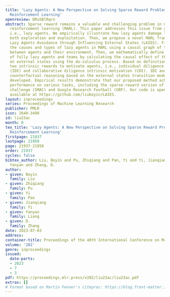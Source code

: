 ```yaml
---
title: 'Lazy Agents: A New Perspective on Solving Sparse Reward Problem in Multi-agent
  Reinforcement Learning'
openreview: DRu5BlRqrn
abstract: Sparse reward remains a valuable and challenging problem in multi-agent
  reinforcement learning (MARL). This paper addresses this issue from a new perspective,
  i.e., lazy agents. We empirically illustrate how lazy agents damage learning from
  both exploration and exploitation. Then, we propose a novel MARL framework called
  Lazy Agents Avoidance through Influencing External States (LAIES). Firstly, we examine
  the causes and types of lazy agents in MARL using a causal graph of the interaction
  between agents and their environment. Then, we mathematically define the concept
  of fully lazy agents and teams by calculating the causal effect of their actions
  on external states using the do-calculus process. Based on definitions, we provide
  two intrinsic rewards to motivate agents, i.e., individual diligence intrinsic motivation
  (IDI) and collaborative diligence intrinsic motivation (CDI). IDI and CDI employ
  counterfactual reasoning based on the external states transition model (ESTM) we
  developed. Empirical results demonstrate that our proposed method achieves state-of-the-art
  performance on various tasks, including the sparse-reward version of StarCraft multi-agent
  challenge (SMAC) and Google Research Football (GRF). Our code is open-source and
  available at https://github.com/liuboyin/LAIES.
layout: inproceedings
series: Proceedings of Machine Learning Research
publisher: PMLR
issn: 2640-3498
id: liu23ac
month: 0
tex_title: 'Lazy Agents: A New Perspective on Solving Sparse Reward Problem in Multi-agent
  Reinforcement Learning'
firstpage: 21937
lastpage: 21950
page: 21937-21950
order: 21937
cycles: false
bibtex_author: Liu, Boyin and Pu, Zhiqiang and Pan, Yi and Yi, Jianqiang and Liang,
  Yanyan and Zhang, D.
author:
- given: Boyin
  family: Liu
- given: Zhiqiang
  family: Pu
- given: Yi
  family: Pan
- given: Jianqiang
  family: Yi
- given: Yanyan
  family: Liang
- given: D.
  family: Zhang
date: 2023-07-03
address: 
container-title: Proceedings of the 40th International Conference on Machine Learning
volume: '202'
genre: inproceedings
issued:
  date-parts:
  - 2023
  - 7
  - 3
pdf: https://proceedings.mlr.press/v202/liu23ac/liu23ac.pdf
extras: []
# Format based on Martin Fenner's citeproc: https://blog.front-matter.io/posts/citeproc-yaml-for-bibliographies/
---
```

